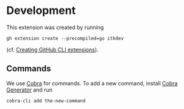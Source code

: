 # Development

This extension was created by running

```shell
gh extension create --precompiled=go itkdev
```

(cf. [Creating GitHub CLI extensions](https://docs.github.com/en/github-cli/github-cli/creating-github-cli-extensions)).

## Commands

We use [Cobra](https://github.com/spf13/cobra) for commands. To add a new command, install [Cobra
Generator](https://github.com/spf13/cobra-cli) and run

```shell
cobra-cli add the-new-command
```

